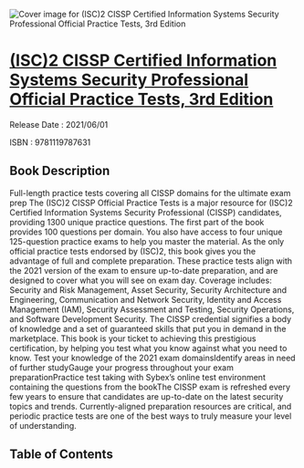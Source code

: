 ![Cover image for (ISC)2 CISSP Certified Information Systems Security Professional Official Practice Tests, 3rd Edition](https://imgdetail.ebookreading.net/cover/cover/202109/EB9781119787631.jpg)

[(ISC)2 CISSP Certified Information Systems Security Professional Official Practice Tests, 3rd Edition](https://ebookreading.net/view/book/%28ISC%292+CISSP+Certified+Information+Systems+Security+Professional+Official+Practice+Tests%2C+3rd+Edition-EB9781119787631_1.html "(ISC)2 CISSP Certified Information Systems Security Professional Official Practice Tests, 3rd Edition")
====================================================================================================================

Release Date : 2021/06/01

ISBN : 9781119787631

Book Description
-----------------

Full-length practice tests covering all CISSP domains for the ultimate exam prep
The (ISC)2 CISSP Official Practice Tests is a major resource for (ISC)2 Certified Information Systems Security Professional (CISSP) candidates, providing 1300 unique practice questions. The first part of the book provides 100 questions per domain. You also have access to four unique 125-question practice exams to help you master the material. As the only official practice tests endorsed by (ISC)2, this book gives you the advantage of full and complete preparation. These practice tests align with the 2021 version of the exam to ensure up-to-date preparation, and are designed to cover what you will see on exam day. Coverage includes: Security and Risk Management, Asset Security, Security Architecture and Engineering, Communication and Network Security, Identity and Access Management (IAM), Security Assessment and Testing, Security Operations, and Software Development Security.
The CISSP credential signifies a body of knowledge and a set of guaranteed skills that put you in demand in the marketplace. This book is your ticket to achieving this prestigious certification, by helping you test what you know against what you need to know.
Test your knowledge of the 2021 exam domainsIdentify areas in need of further studyGauge your progress throughout your exam preparationPractice test taking with Sybex’s online test environment containing the questions from the bookThe CISSP exam is refreshed every few years to ensure that candidates are up-to-date on the latest security topics and trends. Currently-aligned preparation resources are critical, and periodic practice tests are one of the best ways to truly measure your level of understanding.


Table of Contents
-----------------


